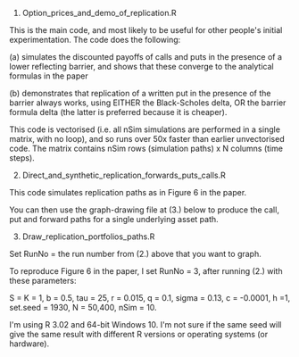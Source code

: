 1. Option_prices_and_demo_of_replication.R

This is the main code, and most likely to be useful for other people's initial experimentation. The code does the following:

(a) simulates the discounted payoffs of calls and puts in the presence of a lower reflecting barrier, and shows that     these converge to the analytical formulas in the paper 

(b) demonstrates that replication of a written put in the presence of the barrier always works, using EITHER the 
Black-Scholes delta, OR the barrier formula delta (the latter is preferred because it is cheaper).

This code is vectorised (i.e. all nSim simulations are performed in a single matrix, with no loop), and so runs over 50x faster than earlier unvectorised code. The matrix contains nSim rows (simulation paths) x N columns (time steps).


2. Direct_and_synthetic_replication_forwards_puts_calls.R

This code simulates replication paths as in Figure 6 in the paper. 

You can then use the graph-drawing file at (3.) below to produce the call, put and forward paths for a single underlying asset path.


3. Draw_replication_portfolios_paths.R

Set RunNo = the run number from (2.) above that you want to graph.

To reproduce Figure 6 in the paper, I set RunNo = 3, after running (2.) with these parameters:

S = K = 1, b = 0.5, tau = 25, r = 0.015, q = 0.1,  sigma = 0.13, c = -0.0001, h =1, 
set.seed = 1930, N = 50,400, nSim = 10.

I'm using R 3.02 and 64-bit Windows 10. I'm not sure if the same seed will give the same result with different R versions or operating systems (or hardware).
